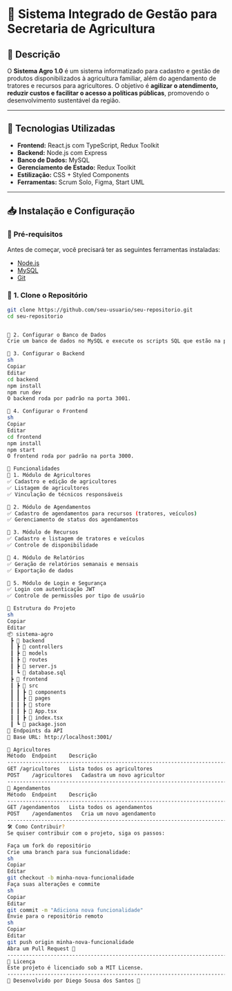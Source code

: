 # 🌱 Sistema Integrado de Gestão para Secretaria de Agricultura

## 📌 Descrição  
O **Sistema Agro 1.0** é um sistema informatizado para cadastro e gestão de produtos disponibilizados à agricultura familiar, além do agendamento de tratores e recursos para agricultores. O objetivo é **agilizar o atendimento, reduzir custos e facilitar o acesso a políticas públicas**, promovendo o desenvolvimento sustentável da região.  

---

## 🚀 Tecnologias Utilizadas  
- **Frontend:** React.js com TypeScript, Redux Toolkit  
- **Backend:** Node.js com Express  
- **Banco de Dados:** MySQL  
- **Gerenciamento de Estado:** Redux Toolkit  
- **Estilização:** CSS + Styled Components  
- **Ferramentas:** Scrum Solo, Figma, Start UML  

---

## 📥 Instalação e Configuração  

### 🔹 **Pré-requisitos**  
Antes de começar, você precisará ter as seguintes ferramentas instaladas:  
- [Node.js](https://nodejs.org/)  
- [MySQL](https://www.mysql.com/)  
- [Git](https://git-scm.com/)  

### 🔹 **1. Clone o Repositório**  
```sh
git clone https://github.com/seu-usuario/seu-repositorio.git
cd seu-repositorio


🔹 2. Configurar o Banco de Dados
Crie um banco de dados no MySQL e execute os scripts SQL que estão na pasta /database.

🔹 3. Configurar o Backend
sh
Copiar
Editar
cd backend
npm install
npm run dev
O backend roda por padrão na porta 3001.

🔹 4. Configurar o Frontend
sh
Copiar
Editar
cd frontend
npm install
npm start
O frontend roda por padrão na porta 3000.

📌 Funcionalidades
📌 1. Módulo de Agricultores
✅ Cadastro e edição de agricultores
✅ Listagem de agricultores
✅ Vinculação de técnicos responsáveis

📌 2. Módulo de Agendamentos
✅ Cadastro de agendamentos para recursos (tratores, veículos)
✅ Gerenciamento de status dos agendamentos

📌 3. Módulo de Recursos
✅ Cadastro e listagem de tratores e veículos
✅ Controle de disponibilidade

📌 4. Módulo de Relatórios
✅ Geração de relatórios semanais e mensais
✅ Exportação de dados

📌 5. Módulo de Login e Segurança
✅ Login com autenticação JWT
✅ Controle de permissões por tipo de usuário

📌 Estrutura do Projeto
sh
Copiar
Editar
📦 sistema-agro
 ┣ 📂 backend
 ┃ ┣ 📂 controllers
 ┃ ┣ 📂 models
 ┃ ┣ 📂 routes
 ┃ ┣ 📜 server.js
 ┃ ┗ 📜 database.sql
 ┣ 📂 frontend
 ┃ ┣ 📂 src
 ┃ ┃ ┣ 📂 components
 ┃ ┃ ┣ 📂 pages
 ┃ ┃ ┣ 📂 store
 ┃ ┃ ┣ 📜 App.tsx
 ┃ ┃ ┣ 📜 index.tsx
 ┃ ┗ 📜 package.json
📌 Endpoints da API
📌 Base URL: http://localhost:3001/

📌 Agricultores
Método	Endpoint	Descrição
-------------------------------------------------------------------------
GET	/agricultores	Lista todos os agricultores
POST	/agricultores	Cadastra um novo agricultor
-------------------------------------------------------------------------
📌 Agendamentos
Método	Endpoint	Descrição
-------------------------------------------------------------------------
GET	/agendamentos	Lista todos os agendamentos
POST	/agendamentos	Cria um novo agendamento
--------------------------------------------------------------------------
🛠 Como Contribuir?
Se quiser contribuir com o projeto, siga os passos:

Faça um fork do repositório
Crie uma branch para sua funcionalidade:
sh
Copiar
Editar
git checkout -b minha-nova-funcionalidade
Faça suas alterações e commite
sh
Copiar
Editar
git commit -m "Adiciona nova funcionalidade"
Envie para o repositório remoto
sh
Copiar
Editar
git push origin minha-nova-funcionalidade
Abra um Pull Request 🚀
-------------------------------------------------------------------------------------
📜 Licença
Este projeto é licenciado sob a MIT License.
----------------------------------------------------------------------------------------
📌 Desenvolvido por Diego Sousa dos Santos 🚀
